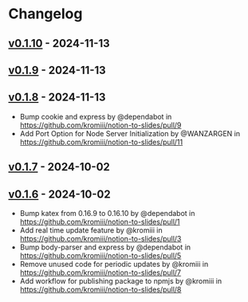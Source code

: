 # Changelog

## [v0.1.10](https://github.com/kromiii/notion-to-slides/compare/v0.1.9...v0.1.10) - 2024-11-13

## [v0.1.9](https://github.com/kromiii/notion-to-slides/compare/v0.1.8...v0.1.9) - 2024-11-13

## [v0.1.8](https://github.com/kromiii/notion-to-slides/compare/v0.1.7...v0.1.8) - 2024-11-13
- Bump cookie and express by @dependabot in https://github.com/kromiii/notion-to-slides/pull/9
- Add Port Option for Node Server Initialization by @WANZARGEN in https://github.com/kromiii/notion-to-slides/pull/11

## [v0.1.7](https://github.com/kromiii/notion-to-slides/compare/v0.1.6...v0.1.7) - 2024-10-02

## [v0.1.6](https://github.com/kromiii/notion-to-slides/commits/v0.1.6) - 2024-10-02
- Bump katex from 0.16.9 to 0.16.10 by @dependabot in https://github.com/kromiii/notion-to-slides/pull/1
- Add real time update feature by @kromiii in https://github.com/kromiii/notion-to-slides/pull/3
- Bump body-parser and express by @dependabot in https://github.com/kromiii/notion-to-slides/pull/5
- Remove unused code for periodic updates by @kromiii in https://github.com/kromiii/notion-to-slides/pull/7
- Add workflow for publishing package to npmjs by @kromiii in https://github.com/kromiii/notion-to-slides/pull/8
